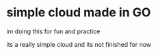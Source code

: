 # simple cloud made in GO
im doing this for fun and practice

its a really simple cloud and its not finished for now
